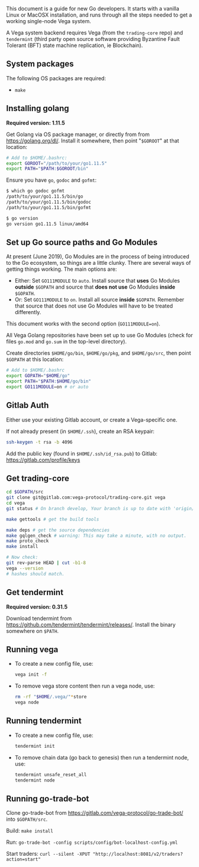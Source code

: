 This document is a guide for new Go developers. It starts with a vanilla Linux
or MacOSX installation, and runs through all the steps needed to get a working
single-node Vega system.

A Vega system backend requires Vega (from the `trading-core` repo) and
`tendermint` (third party open source software providing Byzantine Fault
Tolerant (BFT) state machine replication, ie Blockchain).

## System packages

The following OS packages are required:

* `make`

## Installing golang

**Required version: 1.11.5**

Get Golang via OS package manager, or directly from from https://golang.org/dl/.
Install it somewhere, then point "`$GOROOT`" at that location:

```bash
# Add to $HOME/.bashrc:
export GOROOT="/path/to/your/go1.11.5"
export PATH="$PATH:$GOROOT/bin"
```

Ensure you have `go`, `godoc` and `gofmt`:

```bash
$ which go godoc gofmt
/path/to/your/go1.11.5/bin/go
/path/to/your/go1.11.5/bin/godoc
/path/to/your/go1.11.5/bin/gofmt

$ go version
go version go1.11.5 linux/amd64
```

## Set up Go source paths and Go Modules

At present (June 2019), Go Modules are in the process of being introduced to the
Go ecosystem, so things are a little clunky. There are several ways of getting
things working. The main options are:

* Either: Set `GO111MODULE` to `auto`. Install source that **uses** Go Modules
  **outside** `$GOPATH` and source that **does not use** Go Modules **inside**
  `$GOPATH`.
* Or: Set `GO111MODULE` to `on`. Install all source **inside** `$GOPATH`.
  Remember that source that does not use Go Modules will have to be treated
  differently.

This document works with the second option (`GO111MODULE=on`).

All Vega Golang repositories have been set up to use Go Modules (check for files
`go.mod` and `go.sum` in the top-level directory).

Create directories `$HOME/go/bin`, `$HOME/go/pkg`, and `$HOME/go/src`, then
point `$GOPATH` at this location:

```bash
# Add to $HOME/.bashrc
export GOPATH="$HOME/go"
export PATH="$PATH:$HOME/go/bin"
export GO111MODULE=on # or auto
```

## Gitlab Auth

Either use your existing Gitlab account, or create a Vega-specific one.

If not already present (in `$HOME/.ssh`), create an RSA keypair:

```bash
ssh-keygen -t rsa -b 4096
```

Add the public key (found in `$HOME/.ssh/id_rsa.pub`) to Gitlab:
https://gitlab.com/profile/keys

## Get trading-core

```bash
cd $GOPATH/src
git clone git@gitlab.com:vega-protocol/trading-core.git vega
cd vega
git status # On branch develop, Your branch is up to date with 'origin/develop'.

make gettools # get the build tools

make deps # get the source dependencies
make gqlgen_check # warning: This may take a minute, with no output.
make proto_check
make install

# Now check:
git rev-parse HEAD | cut -b1-8
vega --version
# hashes should match.
```

## Get tendermint

**Required version: 0.31.5**

Download tendermint from https://github.com/tendermint/tendermint/releases/.
Install the binary somewhere on `$PATH`.

## Running vega

* To create a new config file, use:

  ```bash
  vega init -f
  ```
* To remove vega store content then run a vega node, use:

  ```bash
  rm -rf "$HOME/.vega/"*store
  vega node
  ```

## Running tendermint

* To create a new config file, use:
  ```bash
  tendermint init
  ```
* To remove chain data (go back to genesis) then run a tendermint node, use:

  ```bash
  tendermint unsafe_reset_all
  tendermint node
  ```

## Running go-trade-bot

Clone go-trade-bot from https://gitlab.com/vega-protocol/go-trade-bot/ into
`$GOPATH/src`.

Build: `make install`

Run: `go-trade-bot -config scripts/config/bot-localhost-config.yml`

Start traders: `curl --silent -XPUT "http://localhost:8081/v2/traders?action=start"`
